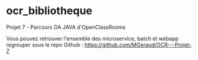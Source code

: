 # ocr_bibliotheque
Projet 7 - Parcours DA JAVA d'OpenClassRooms

Vous pouvez retrouver l'ensemble des microservice, batch et webapp regrouper sous le repo Github : https://github.com/MGeraud/OCR---Projet-7
